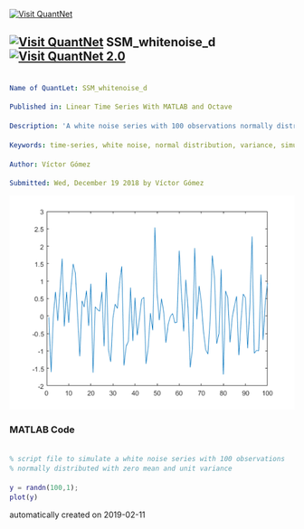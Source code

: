 [<img src="https://github.com/QuantLet/Styleguide-and-FAQ/blob/master/pictures/banner.png" width="888" alt="Visit QuantNet">](http://quantlet.de/)

## [<img src="https://github.com/QuantLet/Styleguide-and-FAQ/blob/master/pictures/qloqo.png" alt="Visit QuantNet">](http://quantlet.de/) **SSM_whitenoise_d** [<img src="https://github.com/QuantLet/Styleguide-and-FAQ/blob/master/pictures/QN2.png" width="60" alt="Visit QuantNet 2.0">](http://quantlet.de/)

```yaml

Name of QuantLet: SSM_whitenoise_d

Published in: Linear Time Series With MATLAB and Octave

Description: 'A white noise series with 100 observations normally distributed with zero mean and unit variance is simulated.'

Keywords: time-series, white noise, normal distribution, variance, simulation

Author: Víctor Gómez

Submitted: Wed, December 19 2018 by Víctor Gómez

```

![Picture1](wn.png)

### MATLAB Code
```matlab

% script file to simulate a white noise series with 100 observations
% normally distributed with zero mean and unit variance

y = randn(100,1);
plot(y)

```

automatically created on 2019-02-11